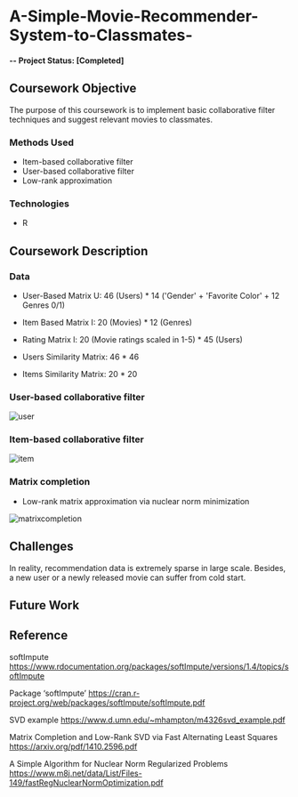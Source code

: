 # A-Simple-Movie-Recommender-System-to-Classmates-

#### -- Project Status: [Completed]

## Coursework Objective

The purpose of this coursework is to implement basic collaborative filter techniques and suggest relevant movies to classmates.

### Methods Used
* Item-based collaborative filter 
* User-based collaborative filter 
* Low-rank approximation

### Technologies
* R

## Coursework Description

### Data 

* User-Based Matrix U: 46 (Users) * 14 ('Gender' + 'Favorite Color' + 12 Genres 0/1)
* Item Based Matrix I: 20 (Movies) * 12 (Genres)
* Rating Matrix l: 20 (Movie ratings scaled in 1-5) * 45 (Users)

* Users Similarity Matrix: 46 * 46
* Items Similarity Matrix: 20 * 20

### User-based collaborative filter 

![user](https://user-images.githubusercontent.com/49653689/95283857-b9930200-082a-11eb-8ed3-fc1ef52e68b3.png)

### Item-based collaborative filter 

![item](https://user-images.githubusercontent.com/49653689/95283871-bef04c80-082a-11eb-97b6-18cd2db35a65.png)

### Matrix completion

* Low-rank matrix approximation via nuclear norm minimization

![matrixcompletion](https://user-images.githubusercontent.com/49653689/95283874-c1eb3d00-082a-11eb-92bc-403cf2b50a9e.png)

## Challenges 

In reality, recommendation data is extremely sparse in large scale. Besides, a new user or a newly released movie can suffer from cold start. 

## Future Work 



## Reference

softImpute
https://www.rdocumentation.org/packages/softImpute/versions/1.4/topics/softImpute

Package ‘softImpute’ 
https://cran.r-project.org/web/packages/softImpute/softImpute.pdf

SVD example 
https://www.d.umn.edu/~mhampton/m4326svd_example.pdf

Matrix Completion and Low-Rank SVD via Fast Alternating Least Squares
https://arxiv.org/pdf/1410.2596.pdf

A Simple Algorithm for Nuclear Norm Regularized Problems 
https://www.m8j.net/data/List/Files-149/fastRegNuclearNormOptimization.pdf

